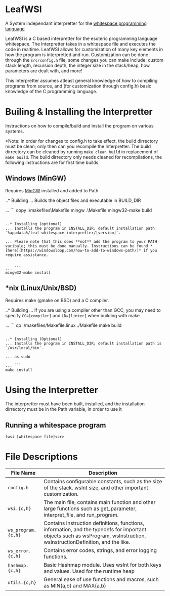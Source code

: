 # LeafWSI
A System independant interpretter for the [whitespace programming language](https://en.wikipedia.org/wiki/Whitespace_%28programming_language%29)

LeafWSI is a C based interpretter for the esoteric programming language whitespace. The Interpretter takes in a whitespace file and executes the code in realtime. LeafWSI allows for customization of many key elements in how the program is interpretted and run. Customization can be done through the `src/config.h` file, some changes you can make include: custom stack length, recursion depth, the integer size in the stack/heap, how parameters are dealt with, and more!

This Interpretter assumes atleast general knowledge of how to compiling programs from source, and (for customization through config.h) basic knowledge of the C programming language.

# Builing & Installing the Interpretter
Instructions on how to compile/build and install the program on various systems. 

*Note: In order for changes to config.h to take effect, the build dirrectory must be clean; only then can you recompile the Interpretter. The build dirrectory can be cleaned by running `make clean build` in replacement of `make build`. The build dirrectory only needs cleaned for recompilations, the following instructions are for first time builds.

## Windows (MinGW)
Requires [MinGW](https://sourceforge.net/projects/mingw/files/) installed and added to Path

..* Building
... Builds the object files and executable in BUILD_DIR

... ```
copy .\makefiles\Makefile.mingw .\Makefile
mingw32-make build
```

..* Installing (optional)
... Installs the program in INSTALL_DIR; default installation path `%appdata%/leaf-whitespace-interpretter/[version]`. 

... Please note that this does **not** add the program to your PATH varibale; this must be done manually. Instructions can be found *[here](https://windowsloop.com/how-to-add-to-windows-path/)* if you require assistance.


... ```
mingw32-make install
```


## *nix (Linux/Unix/BSD)
Requires make (gmake on BSD) and a C compiler. 

..* Building
... If you are using a compiler other than GCC, you may need to specify `CC=[compiler]` and `LD=[linker]` when building with make 

... ```
cp ./makefiles/Makefile.linux ./Makefile
make build
```

..* Installing (Optional)
... Installs the program in INSTALL_DIR; default installation path is `/usr/local/bin`.

... as sudo 

... ``` 
make install
```



# Using the Interpretter
The interpretter must have been built, installed, and the installation dirrectory must be in the Path variable, in order to use it

## Running a whitespace program
```
lwsi [whitespace file]<cr>
```


# File Descriptions
| File Name | Description |
| --- | --- |
| `config.h` | Contains configurable constants, such as the size of the stack. wsInt size, and other important customization. |
| `wsi.{c,h}` | The main file, contains main function and other large functions such as get_parameter, interpret_file, and run_program. |
| `ws_program.{c,h}` | Contains instruction definitions, functions, information, and the typedefs for important objects such as wsProgram, wsInstruction, wsInstructionDefinition, and the like. |
| `ws_error.{c,h}` | Contains error codes, strings, and error logging functions. |
| `hashmap.{c,h}` | Basic Hashmap module. Uses wsInt for both keys and values. Used for the runtime heap |
| `utils.{c,h}` | General ease of use functions and macros, such as MIN(a,b) and MAX(a,b) |

